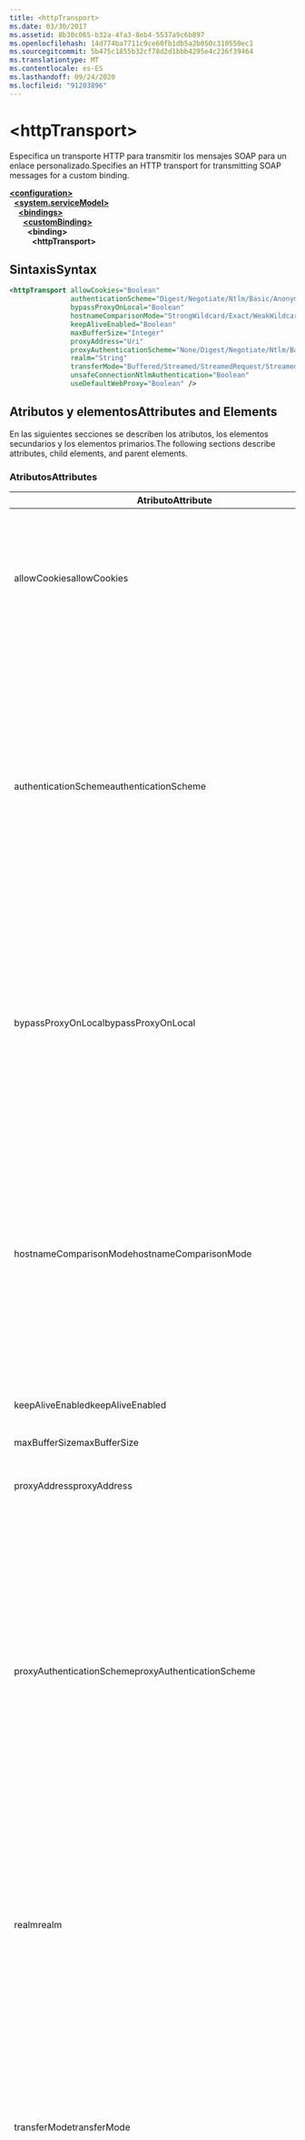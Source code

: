 ```yaml
---
title: <httpTransport>
ms.date: 03/30/2017
ms.assetid: 8b30c065-b32a-4fa3-8eb4-5537a9c6b897
ms.openlocfilehash: 14d774ba7711c9ce60fb1db5a2b050c310550ec1
ms.sourcegitcommit: 5b475c1855b32cf78d2d1bbb4295e4c236f39464
ms.translationtype: MT
ms.contentlocale: es-ES
ms.lasthandoff: 09/24/2020
ms.locfileid: "91203896"
---
```

# \<httpTransport>

<span data-ttu-id="41991-101">Especifica un transporte HTTP para transmitir los mensajes SOAP para un enlace personalizado.</span><span class="sxs-lookup"><span data-stu-id="41991-101">Specifies an HTTP transport for transmitting SOAP messages for a custom binding.</span></span>  
  
[**\<configuration>**](../configuration-element.md)\
&nbsp;&nbsp;[**\<system.serviceModel>**](system-servicemodel.md)\
&nbsp;&nbsp;&nbsp;&nbsp;[**\<bindings>**](bindings.md)\
&nbsp;&nbsp;&nbsp;&nbsp;&nbsp;&nbsp;[**\<customBinding>**](custombinding.md)\
&nbsp;&nbsp;&nbsp;&nbsp;&nbsp;&nbsp;&nbsp;&nbsp;**\<binding>**\
&nbsp;&nbsp;&nbsp;&nbsp;&nbsp;&nbsp;&nbsp;&nbsp;&nbsp;&nbsp;**\<httpTransport>**  
  
## <a name="syntax"></a><span data-ttu-id="41991-102">Sintaxis</span><span class="sxs-lookup"><span data-stu-id="41991-102">Syntax</span></span>  
  
```xml  
<httpTransport allowCookies="Boolean"
               authenticationScheme="Digest/Negotiate/Ntlm/Basic/Anonymous"
               bypassProxyOnLocal="Boolean"
               hostnameComparisonMode="StrongWildcard/Exact/WeakWildcard"
               keepAliveEnabled="Boolean"
               maxBufferSize="Integer"
               proxyAddress="Uri"
               proxyAuthenticationScheme="None/Digest/Negotiate/Ntlm/Basic/Anonymous"
               realm="String"
               transferMode="Buffered/Streamed/StreamedRequest/StreamedResponse"
               unsafeConnectionNtlmAuthentication="Boolean"
               useDefaultWebProxy="Boolean" />
```  
  
## <a name="attributes-and-elements"></a><span data-ttu-id="41991-103">Atributos y elementos</span><span class="sxs-lookup"><span data-stu-id="41991-103">Attributes and Elements</span></span>  

 <span data-ttu-id="41991-104">En las siguientes secciones se describen los atributos, los elementos secundarios y los elementos primarios.</span><span class="sxs-lookup"><span data-stu-id="41991-104">The following sections describe attributes, child elements, and parent elements.</span></span>  
  
### <a name="attributes"></a><span data-ttu-id="41991-105">Atributos</span><span class="sxs-lookup"><span data-stu-id="41991-105">Attributes</span></span>  
  
|<span data-ttu-id="41991-106">Atributo</span><span class="sxs-lookup"><span data-stu-id="41991-106">Attribute</span></span>|<span data-ttu-id="41991-107">Descripción</span><span class="sxs-lookup"><span data-stu-id="41991-107">Description</span></span>|  
|---------------|-----------------|  
|<span data-ttu-id="41991-108">allowCookies</span><span class="sxs-lookup"><span data-stu-id="41991-108">allowCookies</span></span>|<span data-ttu-id="41991-109">Un valor booleano que especifica si el cliente acepta las cookies y las propaga en solicitudes futuras.</span><span class="sxs-lookup"><span data-stu-id="41991-109">A Boolean value that specifies whether the client accepts cookies and propagates them on future requests.</span></span> <span data-ttu-id="41991-110">De manera predeterminada, es `false`.</span><span class="sxs-lookup"><span data-stu-id="41991-110">The default is `false`.</span></span><br /><br /> <span data-ttu-id="41991-111">Puede usar este atributo al interactuar con los servicios Web ASMX que utilizan cookies.</span><span class="sxs-lookup"><span data-stu-id="41991-111">You can use this attribute when you interact with ASMX Web services that use cookies.</span></span> <span data-ttu-id="41991-112">De esta manera, puede estar seguro de que las cookies devueltas del servidor se copian automáticamente en todas las solicitudes de cliente futuras para ese servicio.</span><span class="sxs-lookup"><span data-stu-id="41991-112">In this way, you can be sure that the cookies returned from the server are automatically copied to all future client requests for that service.</span></span>|  
|<span data-ttu-id="41991-113">authenticationScheme</span><span class="sxs-lookup"><span data-stu-id="41991-113">authenticationScheme</span></span>|<span data-ttu-id="41991-114">Especifica el protocolo utilizado para autenticar solicitudes de cliente que son procesadas por un agente de escucha HTTP.</span><span class="sxs-lookup"><span data-stu-id="41991-114">Specifies the protocol used to authenticate client requests being processed by an HTTP listener.</span></span> <span data-ttu-id="41991-115">Los valores válidos incluyen los siguientes:</span><span class="sxs-lookup"><span data-stu-id="41991-115">Valid values include the following:</span></span><br /><br /> <span data-ttu-id="41991-116">-Digest: especifica la autenticación implícita.</span><span class="sxs-lookup"><span data-stu-id="41991-116">-   Digest: Specifies digest authentication.</span></span><br /><span data-ttu-id="41991-117">-Negotiate: negocia con el cliente para determinar el esquema de autenticación.</span><span class="sxs-lookup"><span data-stu-id="41991-117">-   Negotiate: Negotiates with the client to determine the authentication scheme.</span></span> <span data-ttu-id="41991-118">Si cliente y el servidor son compatibles con Kerberos, se utiliza; de lo contrario, se utiliza NTLM.</span><span class="sxs-lookup"><span data-stu-id="41991-118">If both client and server support Kerberos, it is used; otherwise, NTLM is used.</span></span><br /><span data-ttu-id="41991-119">-NTLM: especifica la autenticación NTLM.</span><span class="sxs-lookup"><span data-stu-id="41991-119">-   Ntlm: Specifies NTLM authentication.</span></span><br /><span data-ttu-id="41991-120">-Basic: especifica la autenticación básica.</span><span class="sxs-lookup"><span data-stu-id="41991-120">-   Basic: Specifies basic authentication.</span></span><br /><span data-ttu-id="41991-121">-Anonymous: especifica la autenticación anónima.</span><span class="sxs-lookup"><span data-stu-id="41991-121">-   Anonymous: Specifies anonymous authentication.</span></span><br /><br /> <span data-ttu-id="41991-122">El valor predeterminado es Anonymous.</span><span class="sxs-lookup"><span data-stu-id="41991-122">The default is Anonymous.</span></span> <span data-ttu-id="41991-123">Este atributo es del tipo <xref:System.Net.AuthenticationSchemes>.</span><span class="sxs-lookup"><span data-stu-id="41991-123">This attribute is of type <xref:System.Net.AuthenticationSchemes>.</span></span> <span data-ttu-id="41991-124">Se puede establecer este atributo sólo una vez.</span><span class="sxs-lookup"><span data-stu-id="41991-124">This attribute can only be set once.</span></span>|  
|<span data-ttu-id="41991-125">bypassProxyOnLocal</span><span class="sxs-lookup"><span data-stu-id="41991-125">bypassProxyOnLocal</span></span>|<span data-ttu-id="41991-126">Valor de tipo booleano que indica si se omitirá el servidor proxy para las direcciones locales.</span><span class="sxs-lookup"><span data-stu-id="41991-126">A Boolean value that indicates whether to bypass the proxy server for local addresses.</span></span> <span data-ttu-id="41991-127">De manera predeterminada, es `false`.</span><span class="sxs-lookup"><span data-stu-id="41991-127">The default is `false`.</span></span><br /><br /> <span data-ttu-id="41991-128">Una dirección local es la que está en la LAN local o intranet.</span><span class="sxs-lookup"><span data-stu-id="41991-128">A local address is one that is on the local LAN or intranet.</span></span><br /><br /> <span data-ttu-id="41991-129">Windows Communication Foundation (WCF) siempre omite el proxy si la dirección de servicio comienza con `http://localhost` .</span><span class="sxs-lookup"><span data-stu-id="41991-129">Windows Communication Foundation (WCF) always ignores the proxy if the service address begins with `http://localhost`.</span></span><br /><br /> <span data-ttu-id="41991-130">Debería utilizar el nombre del host en lugar del localhost si desea que los clientes pasen por un proxy al comunicarse con los servicios en el mismo equipo.</span><span class="sxs-lookup"><span data-stu-id="41991-130">You should use the host name rather than localhost if you want clients to go through a proxy when talking to services on the same machine.</span></span>|  
|<span data-ttu-id="41991-131">hostnameComparisonMode</span><span class="sxs-lookup"><span data-stu-id="41991-131">hostnameComparisonMode</span></span>|<span data-ttu-id="41991-132">Especifica el modo de comparación de nombres de host HTTP usado para analizar los URI.</span><span class="sxs-lookup"><span data-stu-id="41991-132">Specifies the HTTP hostname comparison mode used to parse URIs.</span></span> <span data-ttu-id="41991-133">Los valores válidos son</span><span class="sxs-lookup"><span data-stu-id="41991-133">Valid values are,</span></span><br /><br /> <span data-ttu-id="41991-134">-StrongWildcard: ("+") coincide con todos los nombres de host posibles en el contexto del esquema especificado, el puerto y el URI relativo.</span><span class="sxs-lookup"><span data-stu-id="41991-134">-   StrongWildcard: ("+") matches all possible hostnames in the context of the specified scheme, port and relative URI.</span></span><br /><span data-ttu-id="41991-135">-Exact: sin caracteres comodín</span><span class="sxs-lookup"><span data-stu-id="41991-135">-   Exact: no wildcards</span></span><br /><span data-ttu-id="41991-136">-WeakWildcard: (" \* ") coincide con todos los nombres de host posibles en el contexto del esquema especificado, el puerto y los URI relativos que no se han encontrado explícitamente o a través del mecanismo de comodín seguro.</span><span class="sxs-lookup"><span data-stu-id="41991-136">-   WeakWildcard: ("\*") matches all possible hostname in the context of the specified scheme, port and relative UIR that have not been matched explicitly or through the strong wildcard mechanism.</span></span><br /><br /> <span data-ttu-id="41991-137">Este atributo es del tipo <xref:System.ServiceModel.HostNameComparisonMode>.</span><span class="sxs-lookup"><span data-stu-id="41991-137">This attribute is of type <xref:System.ServiceModel.HostNameComparisonMode>.</span></span> <span data-ttu-id="41991-138">El valor predeterminado es <xref:System.ServiceModel.HostNameComparisonMode.StrongWildcard>.</span><span class="sxs-lookup"><span data-stu-id="41991-138">The default is <xref:System.ServiceModel.HostNameComparisonMode.StrongWildcard>.</span></span>|  
|<span data-ttu-id="41991-139">keepAliveEnabled</span><span class="sxs-lookup"><span data-stu-id="41991-139">keepAliveEnabled</span></span>|<span data-ttu-id="41991-140">Un valor booleano que especifica si se debe establecer una conexión continua con el recurso de Internet.</span><span class="sxs-lookup"><span data-stu-id="41991-140">A Boolean value that specifies whether to make a persistent connection to the internet resource.</span></span>|  
|<span data-ttu-id="41991-141">maxBufferSize</span><span class="sxs-lookup"><span data-stu-id="41991-141">maxBufferSize</span></span>|<span data-ttu-id="41991-142">Un entero positivo que especifica el tamaño máximo del búfer.</span><span class="sxs-lookup"><span data-stu-id="41991-142">A positive integer that specifies the maximum size of the buffer.</span></span> <span data-ttu-id="41991-143">El valor predeterminado es 524288.</span><span class="sxs-lookup"><span data-stu-id="41991-143">The default is 524288</span></span>|  
|<span data-ttu-id="41991-144">proxyAddress</span><span class="sxs-lookup"><span data-stu-id="41991-144">proxyAddress</span></span>|<span data-ttu-id="41991-145">Un URI que especifica la dirección del proxy HTTP.</span><span class="sxs-lookup"><span data-stu-id="41991-145">A URI that specifies the address of the HTTP proxy.</span></span> <span data-ttu-id="41991-146">Si `useSystemWebProxy` es `true`, este valor debe ser `null`.</span><span class="sxs-lookup"><span data-stu-id="41991-146">If `useSystemWebProxy` is `true`, this setting must be `null`.</span></span> <span data-ttu-id="41991-147">El valor predeterminado es `null`.</span><span class="sxs-lookup"><span data-stu-id="41991-147">The default is `null`.</span></span>|  
|<span data-ttu-id="41991-148">proxyAuthenticationScheme</span><span class="sxs-lookup"><span data-stu-id="41991-148">proxyAuthenticationScheme</span></span>|<span data-ttu-id="41991-149">Especifica el protocolo utilizado para autenticar solicitudes de cliente que son procesadas por un proxy HTTP.</span><span class="sxs-lookup"><span data-stu-id="41991-149">Specifies the protocol used for authenticating client requests being processed by an HTTP proxy.</span></span> <span data-ttu-id="41991-150">Los valores válidos incluyen los siguientes:</span><span class="sxs-lookup"><span data-stu-id="41991-150">Valid values include the following:</span></span><br /><br /> <span data-ttu-id="41991-151">-None: no se realiza ninguna autenticación.</span><span class="sxs-lookup"><span data-stu-id="41991-151">-   None: No authentication is performed.</span></span><br /><span data-ttu-id="41991-152">-Digest: especifica la autenticación implícita.</span><span class="sxs-lookup"><span data-stu-id="41991-152">-   Digest: Specifies digest authentication.</span></span><br /><span data-ttu-id="41991-153">-Negotiate: negocia con el cliente para determinar el esquema de autenticación.</span><span class="sxs-lookup"><span data-stu-id="41991-153">-   Negotiate: Negotiates with the client to determine the authentication scheme.</span></span> <span data-ttu-id="41991-154">Si cliente y el servidor son compatibles con Kerberos, se utiliza; de lo contrario, se utiliza NTLM.</span><span class="sxs-lookup"><span data-stu-id="41991-154">If both client and server support Kerberos, it is used; otherwise, NTLM is used.</span></span><br /><span data-ttu-id="41991-155">-NTLM: especifica la autenticación NTLM.</span><span class="sxs-lookup"><span data-stu-id="41991-155">-   Ntlm: Specifies NTLM authentication.</span></span><br /><span data-ttu-id="41991-156">-Basic: especifica la autenticación básica.</span><span class="sxs-lookup"><span data-stu-id="41991-156">-   Basic: Specifies basic authentication.</span></span><br /><span data-ttu-id="41991-157">-Anonymous: especifica la autenticación anónima.</span><span class="sxs-lookup"><span data-stu-id="41991-157">-   Anonymous: Specifies anonymous authentication.</span></span><br /><br /> <span data-ttu-id="41991-158">El valor predeterminado es Anonymous.</span><span class="sxs-lookup"><span data-stu-id="41991-158">The default is Anonymous.</span></span> <span data-ttu-id="41991-159">Este atributo es del tipo <xref:System.Net.AuthenticationSchemes>.</span><span class="sxs-lookup"><span data-stu-id="41991-159">This attribute is of type <xref:System.Net.AuthenticationSchemes>.</span></span> <span data-ttu-id="41991-160">Tenga en cuenta que <xref:System.Net.AuthenticationSchemes.IntegratedWindowsAuthentication?displayProperty=nameWithType> no se admite.</span><span class="sxs-lookup"><span data-stu-id="41991-160">Note that <xref:System.Net.AuthenticationSchemes.IntegratedWindowsAuthentication?displayProperty=nameWithType> is not supported.</span></span>|  
|<span data-ttu-id="41991-161">realm</span><span class="sxs-lookup"><span data-stu-id="41991-161">realm</span></span>|<span data-ttu-id="41991-162">Una cadena que especifica el dominio kerberos que se utilizará en el proxy/servidor.</span><span class="sxs-lookup"><span data-stu-id="41991-162">A string that specifies the realm to use on the proxy/server.</span></span> <span data-ttu-id="41991-163">El valor predeterminado es una cadena vacía.</span><span class="sxs-lookup"><span data-stu-id="41991-163">The default is an empty string.</span></span><br /><br /> <span data-ttu-id="41991-164">Los servidores usan los dominios para particionar recursos protegidos.</span><span class="sxs-lookup"><span data-stu-id="41991-164">Servers use realms to partition protected resources.</span></span> <span data-ttu-id="41991-165">Cada partición puede tener su propio esquema de autenticación y/o base de datos de autorización.</span><span class="sxs-lookup"><span data-stu-id="41991-165">Each partition can have its own authentication scheme and/or authorization database.</span></span> <span data-ttu-id="41991-166">Los dominios sólo se utilizan para la autenticación básica e implícita.</span><span class="sxs-lookup"><span data-stu-id="41991-166">Realms are used only for basic and digest authentication.</span></span> <span data-ttu-id="41991-167">Cuando un cliente se autentica correctamente, la autenticación es válida para todos los recursos de un dominio kerberos determinado.</span><span class="sxs-lookup"><span data-stu-id="41991-167">After a client successfully authenticates, the authentication is valid for all resources in a given realm.</span></span> <span data-ttu-id="41991-168">Para obtener una descripción detallada de los territorios, consulte RFC 2617 en el [sitio web de IETF](https://www.ietf.org).</span><span class="sxs-lookup"><span data-stu-id="41991-168">For a detailed description of realms, see RFC 2617 at the [IETF website](https://www.ietf.org).</span></span>|  
|<span data-ttu-id="41991-169">transferMode</span><span class="sxs-lookup"><span data-stu-id="41991-169">transferMode</span></span>|<span data-ttu-id="41991-170">Especifica si los mensajes se almacenan en búfer, se transmiten o si son una solicitud o una respuesta.</span><span class="sxs-lookup"><span data-stu-id="41991-170">Specifies whether messages are buffered or streamed or a request or response.</span></span> <span data-ttu-id="41991-171">Los valores válidos incluyen los siguientes:</span><span class="sxs-lookup"><span data-stu-id="41991-171">Valid values include the following:</span></span><br /><br /> <span data-ttu-id="41991-172">-Buffered: los mensajes de solicitud y respuesta se almacenan en búfer.</span><span class="sxs-lookup"><span data-stu-id="41991-172">-   Buffered: The request and response messages are buffered.</span></span><br /><span data-ttu-id="41991-173">-Streamed: los mensajes de solicitud y respuesta se transmiten por secuencias.</span><span class="sxs-lookup"><span data-stu-id="41991-173">-   Streamed: The request and response messages are streamed.</span></span><br /><span data-ttu-id="41991-174">-StreamedRequest: se transmite el mensaje de solicitud y se almacena en búfer el mensaje de respuesta.</span><span class="sxs-lookup"><span data-stu-id="41991-174">-   StreamedRequest: The request message is streamed and the response message is buffered.</span></span><br /><span data-ttu-id="41991-175">-StreamedResponse: el mensaje de solicitud se almacena en búfer y se transmite el mensaje de respuesta.</span><span class="sxs-lookup"><span data-stu-id="41991-175">-   StreamedResponse: The request message is buffered and the response message is streamed.</span></span><br /><br /> <span data-ttu-id="41991-176">El valor predeterminado es Buffered.</span><span class="sxs-lookup"><span data-stu-id="41991-176">The default is Buffered.</span></span> <span data-ttu-id="41991-177">Este atributo es del tipo <xref:System.ServiceModel.TransferMode>.</span><span class="sxs-lookup"><span data-stu-id="41991-177">This attribute is of type <xref:System.ServiceModel.TransferMode> .</span></span>|  
|<span data-ttu-id="41991-178">unsafeConnectionNtlmAuthentication</span><span class="sxs-lookup"><span data-stu-id="41991-178">unsafeConnectionNtlmAuthentication</span></span>|<span data-ttu-id="41991-179">Un valor booleano que especifica si la conexión compartida no segura está habilitada en el servidor.</span><span class="sxs-lookup"><span data-stu-id="41991-179">A Boolean value that specifies whether Unsafe Connection Sharing is enabled on the server.</span></span> <span data-ttu-id="41991-180">De manera predeterminada, es `false`.</span><span class="sxs-lookup"><span data-stu-id="41991-180">The default is `false`.</span></span> <span data-ttu-id="41991-181">Si está habilitado, la autenticación NTLM se realiza una vez en cada conexión TCP.</span><span class="sxs-lookup"><span data-stu-id="41991-181">If enabled, NTLM authentication is performed once on each TCP connection.</span></span>|  
|<span data-ttu-id="41991-182">useDefaultWebProxy</span><span class="sxs-lookup"><span data-stu-id="41991-182">useDefaultWebProxy</span></span>|<span data-ttu-id="41991-183">Un valor que especifica si se utiliza la configuración del proxy del equipo en lugar de la configuración específica del usuario.</span><span class="sxs-lookup"><span data-stu-id="41991-183">A Boolean value that specifies whether the machine-wide proxy settings are used rather than the user specific settings.</span></span> <span data-ttu-id="41991-184">El valor predeterminado es `true`.</span><span class="sxs-lookup"><span data-stu-id="41991-184">The default is `true`.</span></span>|  
  
### <a name="child-elements"></a><span data-ttu-id="41991-185">Elementos secundarios</span><span class="sxs-lookup"><span data-stu-id="41991-185">Child Elements</span></span>  

 <span data-ttu-id="41991-186">None</span><span class="sxs-lookup"><span data-stu-id="41991-186">None</span></span>  
  
### <a name="parent-elements"></a><span data-ttu-id="41991-187">Elementos primarios</span><span class="sxs-lookup"><span data-stu-id="41991-187">Parent Elements</span></span>  
  
|<span data-ttu-id="41991-188">Elemento</span><span class="sxs-lookup"><span data-stu-id="41991-188">Element</span></span>|<span data-ttu-id="41991-189">Descripción</span><span class="sxs-lookup"><span data-stu-id="41991-189">Description</span></span>|  
|-------------|-----------------|  
|[\<binding>](bindings.md)|<span data-ttu-id="41991-190">Define todas las funcionalidades de enlace del enlace personalizado.</span><span class="sxs-lookup"><span data-stu-id="41991-190">Defines all binding capabilities of the custom binding.</span></span>|  
  
## <a name="remarks"></a><span data-ttu-id="41991-191">Observaciones</span><span class="sxs-lookup"><span data-stu-id="41991-191">Remarks</span></span>  

 <span data-ttu-id="41991-192">El elemento `httpTransport` es el punto inicial para crear un enlace personalizado que implementa el protocolo de transporte HTTP.</span><span class="sxs-lookup"><span data-stu-id="41991-192">The `httpTransport` element is the starting point for creating a custom binding that implements the HTTP transport protocol.</span></span> <span data-ttu-id="41991-193">HTTP es el transporte primario utilizado para fines de interoperabilidad.</span><span class="sxs-lookup"><span data-stu-id="41991-193">HTTP is the primary transport used for interoperability purposes.</span></span> <span data-ttu-id="41991-194">El Windows Communication Foundation (WCF) admite este transporte para garantizar la interoperabilidad con otras pilas de servicios web que no son de WCF.</span><span class="sxs-lookup"><span data-stu-id="41991-194">This transport is supported by the Windows Communication Foundation (WCF) to ensure interoperability with other non-WCF Web services stacks.</span></span>  
  
## <a name="see-also"></a><span data-ttu-id="41991-195">Consulte también</span><span class="sxs-lookup"><span data-stu-id="41991-195">See also</span></span>

- <xref:System.ServiceModel.Configuration.HttpTransportElement>
- <xref:System.ServiceModel.Channels.HttpTransportBindingElement>
- <xref:System.ServiceModel.Channels.TransportBindingElement>
- <xref:System.ServiceModel.Channels.CustomBinding>
- [<span data-ttu-id="41991-196">Transportes</span><span class="sxs-lookup"><span data-stu-id="41991-196">Transports</span></span>](../../../wcf/feature-details/transports.md)
- [<span data-ttu-id="41991-197">Elección del transporte</span><span class="sxs-lookup"><span data-stu-id="41991-197">Choosing a Transport</span></span>](../../../wcf/feature-details/choosing-a-transport.md)
- [<span data-ttu-id="41991-198">Enlaces</span><span class="sxs-lookup"><span data-stu-id="41991-198">Bindings</span></span>](../../../wcf/bindings.md)
- [<span data-ttu-id="41991-199">Extensión de enlaces</span><span class="sxs-lookup"><span data-stu-id="41991-199">Extending Bindings</span></span>](../../../wcf/extending/extending-bindings.md)
- [<span data-ttu-id="41991-200">Enlaces personalizados</span><span class="sxs-lookup"><span data-stu-id="41991-200">Custom Bindings</span></span>](../../../wcf/extending/custom-bindings.md)
- [\<customBinding>](custombinding.md)
